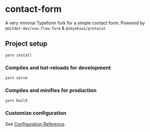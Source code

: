 # contact-form

A very minimal Typeform fork for a simple contact form. Powered by `@ditdot-dev/vue-flow-form` & `@skyekiwi/protocol`


## Project setup
```
yarn install
```

### Compiles and hot-reloads for development
```
yarn serve
```

### Compiles and minifies for production
```
yarn build
```

### Customize configuration
See [Configuration Reference](https://cli.vuejs.org/config/).
